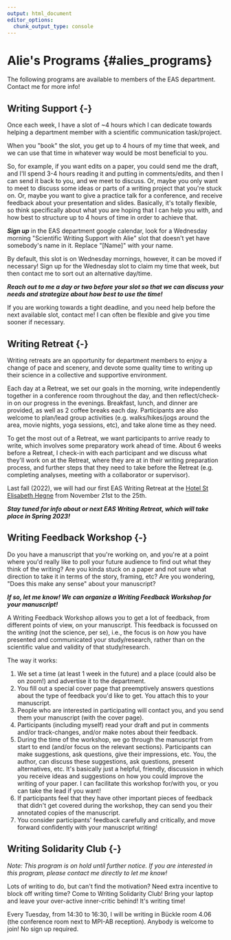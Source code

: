 ```yaml
---
output: html_document
editor_options:
  chunk_output_type: console
---
```


# Alie's Programs {#alies_programs}



The following programs are available to members of the EAS department. Contact me for more info!

## Writing Support {-}

Once each week, I have a slot of ~4 hours which I can dedicate towards helping a department member with a scientific communication task/project. 

When you "book" the slot, you get up to 4 hours of my time that week, and we can use that time in whatever way would be most beneficial to you. 

So, for example, if you want edits on a paper, you could send me the draft, and I'll spend 3-4 hours reading it and putting in comments/edits, and then I can send it back to you, and we meet to discuss. Or, maybe you only want to meet to discuss some ideas or parts of a writing project that you're stuck on. Or, maybe you want to give a practice talk for a conference, and receive feedback about your presentation and slides. Basically, it's totally flexible, so think specifically about what you are hoping that I can help you with, and how best to structure up to 4 hours of time in order to achieve that. 

***Sign up*** in the EAS department google calendar, look for a Wednesday morning "Scientific Writing Support with Alie" slot that doesn't yet have somebody's name in it. Replace "[Name]" with your name. 

By default, this slot is on Wednesday mornings, however, it can be moved if necessary! Sign up for the Wednesday slot to claim my time that week, but then contact me to sort out an alternative day/time.

***Reach out to me a day or two before your slot so that we can discuss your needs and strategize about how best to use the time!***

If you are working towards a tight deadline, and you need help before the next available slot, contact me! I can often be flexible and give you time sooner if necessary.  
  
  
## Writing Retreat {-}

Writing retreats are an opportunity for department members to enjoy a change of pace and scenery, and devote some quality time to writing up their science in a collective and supportive environment.

Each day at a Retreat, we set our goals in the morning, write independently together in a conference room throughout the day, and then reflect/check-in on our progress in the evenings. Breakfast, lunch, and dinner are provided, as well as 2 coffee breaks each day. Participants are also welcome to plan/lead group activities (e.g. walks/hikes/jogs around the area, movie nights, yoga sessions, etc), and take alone time as they need.

To get the most out of a Retreat, we want participants to arrive ready to write, which involves some preparatory work ahead of time. About 6 weeks before a Retreat, I check-in with each participant and we discuss what they'll work on at the Retreat, where they are at in their writing preparation process, and further steps that they need to take before the Retreat (e.g. completing analyses, meeting with a collaborator or supervisor).

Last fall (2022), we will had our first EAS Writing Retreat at the [Hotel St Elisabeth Hegne](https://www.st-elisabeth-hegne.de/hotel-st-elisabeth.html) from November 21st to the 25th.

***Stay tuned for info about or next EAS Writing Retreat, which will take place in Spring 2023!***
  
  
## Writing Feedback Workshop {-}

Do you have a manuscript that you're working on, and you're at a point where you'd really like to poll your future audience to find out what they think of the writing? Are you kinda stuck on a paper and not sure what direction to take it in terms of the story, framing, etc? Are you wondering, "Does this make any sense" about your manuscript? 

***If so, let me know! We can organize a Writing Feedback Workshop for your manuscript!***

A Writing Feedback Workshop allows you to get a lot of feedback, from different points of view, on your manuscript. This feedback is focussed on the *writing* (not the science, per se), i.e., the focus is on *how* you have presented and communicated your study/research, rather than on the scientific value and validity of that study/research. 

The way it works:

1. We set a time (at least 1 week in the future) and a place (could also be on zoom!) and advertise it to the department.
2. You fill out a special cover page that preemptively answers questions about the type of feedback you'd like to get. You attach this to your manuscript.
3. People who are interested in participating will contact you, and you send them your manuscript (with the cover page).
4. Participants (including myself) read your draft and put in comments and/or track-changes, and/or make notes about their feedback. 
5. During the time of the workshop, we go through the manuscript from start to end (and/or focus on the relevant sections). Participants can make suggestions, ask questions, give their impressions, etc. You, the author, can discuss these suggestions, ask questions, present alternatives, etc. It's basically just a helpful, friendly, discussion in which you receive ideas and suggestions on how you could improve the writing of your paper. I can facilitate this workshop for/with you, or you can take the lead if you want!
6. If participants feel that they have other important pieces of feedback that didn't get covered during the workshop, they can send you their annotated copies of the manuscript.
7. You consider participants' feedback carefully and critically, and move forward confidently with your manuscript writing!


## Writing Solidarity Club {-}

*Note: This program is on hold until further notice. If you are interested in this program, please contact me directly to let me know!*

Lots of writing to do, but can't find the motivation? Need extra incentive to block off writing time? Come to Writing Solidarity Club! Bring your laptop and leave your over-active inner-critic behind! It's writing time!

Every Tuesday, from 14:30 to 16:30, I will be writing in Bückle room 4.06 (the conference room next to MPI-AB reception). Anybody is welcome to join! No sign up required.  
  

